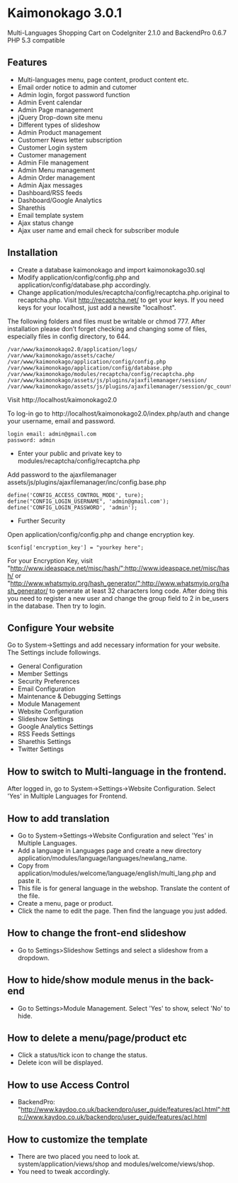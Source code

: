 # Kaimonokago 3.0.1

Multi-Languages Shopping Cart on CodeIgniter 2.1.0 and BackendPro 0.6.7
PHP 5.3 compatible

## Features

- Multi-languages menu, page content, product content etc.
- Email order notice to admin and cutomer
- Admin login, forgot password function
- Admin Event calendar
- Admin Page management
- jQuery Drop-down site menu
- Different types of slideshow
- Admin Product management
- Customerr News letter subscription
- Customer Login system
- Customer management
- Admin File management
- Admin Menu management
- Admin Order management
- Admin Ajax messages
- Dashboard/RSS feeds
- Dashboard/Google Analytics
- Sharethis
- Email template system
- Ajax status change
- Ajax user name and email check for subscriber module

## Installation

- Create a database kaimonokago and import kaimonokago30.sql
- Modify application/config/config.php and application/config/database.php accordingly.
- Change application/modules/recaptcha/config/recaptcha.php.original to recaptcha.php. Visit http://recaptcha.net/ to get your keys. If you need keys for your localhost, just add a newsite "localhost".

The following folders and files must be writable or chmod 777. After installation please don’t forget checking and changing some of files, especially files in config directory, to 644.

    /var/www/kaimonokago2.0/application/logs/
    /var/www/kaimonokago/assets/cache/
    /var/www/kaimonokago/application/config/config.php
    /var/www/kaimonokago/application/config/database.php
    /var/www/kaimonokago/modules/recaptcha/config/recaptcha.php
    /var/www/kaimonokago/assets/js/plugins/ajaxfilemanager/session/
    /var/www/kaimonokago/assets/js/plugins/ajaxfilemanager/session/gc_counter.ajax.php

Visit http://localhost/kaimonokago2.0

To log-in go to http://localhost/kaimonokago2.0/index.php/auth and change your username, email and password.

    login email: admin@gmail.com
    password: admin

- Enter your public and private key to modules/recaptcha/config/recaptcha.php

Add password to the ajaxfilemanager assets/js/plugins/ajaxfilemanager/inc/config.base.php

    define('CONFIG_ACCESS_CONTROL_MODE', ture);
    define("CONFIG_LOGIN_USERNAME", 'admin@gmail.com');
    define('CONFIG_LOGIN_PASSWORD', 'admin');

- Further Security

Open application/config/config.php and change encryption key.

    $config['encryption_key'] = "yourkey here";

For your Encryption Key, visit "http://www.ideaspace.net/misc/hash/":http://www.ideaspace.net/misc/hash/ or "http://www.whatsmyip.org/hash_generator/":http://www.whatsmyip.org/hash_generator/ to
generate at least 32 characters long code.
After doing this you need to register a new user and change the group field to 2 in be_users in the database. Then try to login.

## Configure Your website
Go to System->Settings and add necessary information for your website. The Settings include followings.

- General Configuration
- Member Settings
- Security Preferences
- Email Configuration
- Maintenance & Debugging Settings
- Module Management
- Website Configuration
- Slideshow Settings
- Google Analytics Settings
- RSS Feeds Settings
- Sharethis Settings
- Twitter Settings 

## How to switch to Multi-language in the frontend.

After logged in, go to System->Settings->Website Configuration. Select 'Yes' in Multiple Languages for Frontend.


## How to add translation

- Go to System->Settings->Website Configuration and select 'Yes' in Multiple Languages.
- Add a language in Languages page and create a new directory application/modules/language/languages/newlang_name.
- Copy from application/modules/welcome/language/english/multi_lang.php and paste it.
- This file is for general language in the webshop. Translate the content of the file.
- Create a menu, page or product.
- Click the name to edit the page. Then find the language you just added.

## How to change the front-end slideshow

- Go to Settings>Slideshow Settings and select a slideshow from a dropdown.

## How to hide/show module menus in the back-end

- Go to Settings>Module Management. Select 'Yes' to show, select 'No' to hide.

## How to delete a menu/page/product etc

- Click a status/tick icon to change the status.
- Delete icon will be displayed. 

## How to use Access Control

- BackendPro: "http://www.kaydoo.co.uk/backendpro/user_guide/features/acl.html":http://www.kaydoo.co.uk/backendpro/user_guide/features/acl.html

## How to customize the template

- There are two placed you need to look at. system/application/views/shop and modules/welcome/views/shop.
- You need to tweak accordingly.

